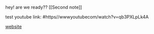 hey! are we ready?? [[Second note]]

test youtube link: #https//wwwyoutubecom/watch?v=qb3PXLpLk4A

[website](https://www.youtube.com/watch?v=qb3PXLpLk4A)




